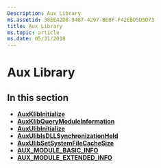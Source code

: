 ```yaml
---
Description: Aux Library
ms.assetid: 38EE42D8-9487-4297-BE8F-F42EBD5D5D73
title: Aux Library
ms.topic: article
ms.date: 05/31/2018
---
```


# Aux Library

## In this section

-   [**AuxKlibInitialize**](auxklibinitialize-func.md)
-   [**AuxKlibQueryModuleInformation**](auxklibquerymoduleinformation-func.md)
-   [**AuxUlibInitialize**](/windows/desktop/api/Aux_ulib/nf-aux_ulib-auxulibinitialize)
-   [**AuxUlibIsDLLSynchronizationHeld**](/windows/desktop/api/Aux_ulib/nf-aux_ulib-auxulibisdllsynchronizationheld)
-   [**AuxUlibSetSystemFileCacheSize**](/windows/desktop/api/Aux_ulib/nf-aux_ulib-auxulibsetsystemfilecachesize)
-   [**AUX\_MODULE\_BASIC\_INFO**](aux-module-basic-info-struct.md)
-   [**AUX\_MODULE\_EXTENDED\_INFO**](aux-module-extended-info-struct.md)

 

 



